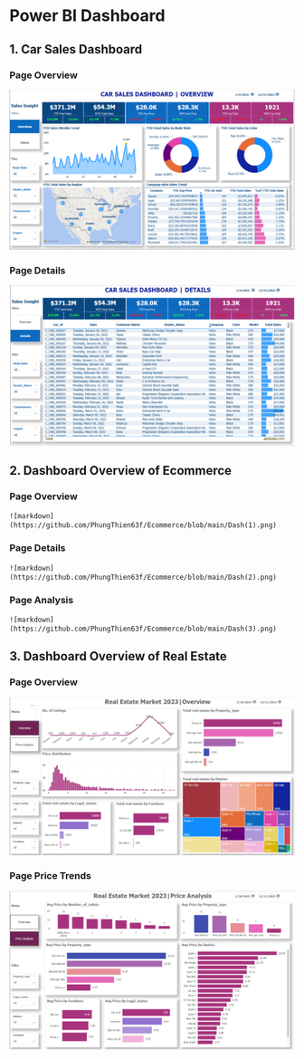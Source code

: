 # Power BI Dashboard

## 1. Car Sales Dashboard
### Page Overview
![markdown](https://github.com/PhungThien63f/Car-Sales-Analyst/blob/main/Overview_page.png)

### Page Details
 ![markdown](https://github.com/PhungThien63f/Car-Sales-Analyst/blob/main/Details_page.png)

## 2. Dashboard Overview of Ecommerce
### Page Overview
    ![markdown](https://github.com/PhungThien63f/Ecommerce/blob/main/Dash(1).png)
### Page Details
    ![markdown](https://github.com/PhungThien63f/Ecommerce/blob/main/Dash(2).png)
### Page Analysis
    ![markdown](https://github.com/PhungThien63f/Ecommerce/blob/main/Dash(3).png)

## 3. Dashboard Overview of Real Estate 

### Page Overview 
   ![Dahboard-1](https://github.com/PhungThien63f/Real-Estate-Market-Analysis-and-Deep-Learning-Application-for-Smart-Real-Estate-System/blob/main/Dashboard/Dash-1.png)

### Page Price Trends 
  ![Dahboard-2](https://github.com/PhungThien63f/Real-Estate-Market-Analysis-and-Deep-Learning-Application-for-Smart-Real-Estate-System/blob/main/Dashboard/Dash-2.png)
